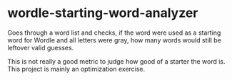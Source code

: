 # wordle-starting-word-analyzer
Goes through a word list and checks, if the word were used as a starting word for Wordle and all letters were gray, how many words would still be leftover valid guesses.

This is not really a good metric to judge how good of a starter the word is. This project is mainly an optimization exercise.
